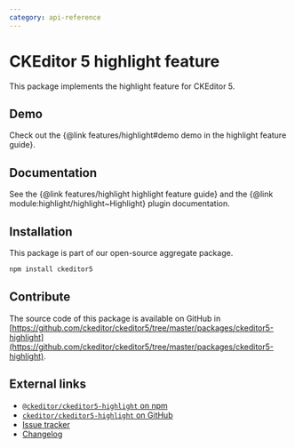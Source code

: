 ```yaml
---
category: api-reference
---
```


# CKEditor&nbsp;5 highlight feature

This package implements the highlight feature for CKEditor&nbsp;5.

## Demo

Check out the {@link features/highlight#demo demo in the highlight feature guide}.

## Documentation

See the {@link features/highlight highlight feature guide} and the {@link module:highlight/highlight~Highlight} plugin documentation.

## Installation

This package is part of our open-source aggregate package.

```bash
npm install ckeditor5
```

## Contribute

The source code of this package is available on GitHub in [https://github.com/ckeditor/ckeditor5/tree/master/packages/ckeditor5-highlight](https://github.com/ckeditor/ckeditor5/tree/master/packages/ckeditor5-highlight).

## External links

* [`@ckeditor/ckeditor5-highlight` on npm](https://www.npmjs.com/package/@ckeditor/ckeditor5-highlight)
* [`ckeditor/ckeditor5-highlight` on GitHub](https://github.com/ckeditor/ckeditor5/tree/master/packages/ckeditor5-highlight)
* [Issue tracker](https://github.com/ckeditor/ckeditor5/issues)
* [Changelog](https://github.com/ckeditor/ckeditor5/blob/master/CHANGELOG.md)
